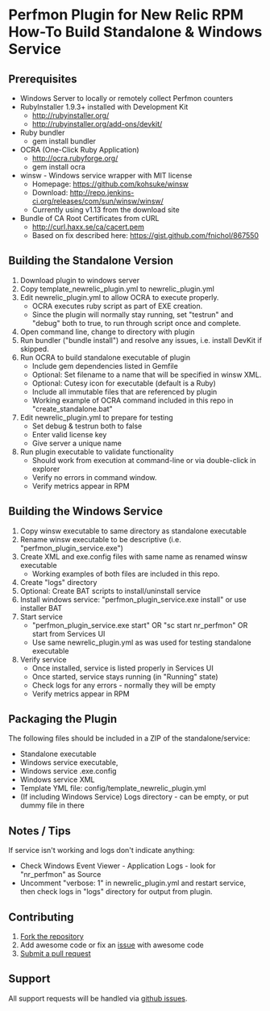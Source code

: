 Perfmon Plugin for New Relic RPM<br> How-To Build Standalone & Windows Service
=========================

Prerequisites
--------------------

* Windows Server to locally or remotely collect Perfmon counters
* RubyInstaller 1.9.3+ installed with Development Kit
	* http://rubyinstaller.org/
	* http://rubyinstaller.org/add-ons/devkit/
* Ruby bundler 
	* gem install bundler
* OCRA (One-Click Ruby Application) 
	* http://ocra.rubyforge.org/ 
	* gem install ocra
* winsw - Windows service wrapper with MIT license 
	* Homepage: https://github.com/kohsuke/winsw
	* Download: http://repo.jenkins-ci.org/releases/com/sun/winsw/winsw/
	* Currently using v1.13 from the download site
* Bundle of CA Root Certificates from cURL 
	* http://curl.haxx.se/ca/cacert.pem
	* Based on fix described here: https://gist.github.com/fnichol/867550
	
Building the Standalone Version
--------------------

1. Download plugin to windows server
2. Copy template_newrelic_plugin.yml to newrelic_plugin.yml
3. Edit newrelic_plugin.yml to allow OCRA to execute properly. 
	* OCRA executes ruby script as part of EXE creation.
	* Since the plugin will normally stay running, set "testrun" and "debug" both to true, to run through script once and complete.
4. Open command line, change to directory with plugin
5. Run bundler ("bundle install") and resolve any issues, i.e. install DevKit if skipped.
6. Run OCRA to build standalone executable of plugin
	* Include gem dependencies listed in Gemfile
	* Optional: Set filename to a name that will be specified in winsw XML.
	* Optional: Cutesy icon for executable (default is a Ruby)
	* Include all immutable files that are referenced by plugin
	* Working example of OCRA command included in this repo in "create_standalone.bat"
7. Edit newrelic_plugin.yml to prepare for testing
	* Set debug & testrun both to false
	* Enter valid license key
	* Give server a unique name
8. Run plugin executable to validate functionality
	* Should work from execution at command-line or via double-click in explorer
	* Verify no errors in command window.
	* Verify metrics appear in RPM
	
Building the Windows Service
--------------------

1. Copy winsw executable to same directory as standalone executable
2. Rename winsw executable to be descriptive (i.e. "perfmon_plugin_service.exe")
3. Create XML and exe.config files with same name as renamed winsw executable 
	* Working examples of both files are included in this repo.
4. Create "logs" directory
5. Optional: Create BAT scripts to install/uninstall service
6. Install windows service: "perfmon_plugin_service.exe install" or use installer BAT
7. Start service
	* "perfmon_plugin_service.exe start" OR "sc start nr_perfmon" OR start from Services UI
	* Use same newrelic_plugin.yml as was used for testing standalone executable
8. Verify service 
	* Once installed, service is listed properly in Services UI
	* Once started, service stays running (in "Running" state)
	* Check logs for any errors - normally they will be empty
	* Verify metrics appear in RPM

Packaging the Plugin
--------------------
The following files should be included in a ZIP of the standalone/service:

* Standalone executable
* Windows service executable,
* Windows service .exe.config 
* Windows service XML
* Template YML file: config/template_newrelic_plugin.yml
* (If including Windows Service) Logs directory - can be empty, or put dummy file in there
	
Notes / Tips
--------------------
If service isn't working and logs don't indicate anything:

* Check Windows Event Viewer - Application Logs - look for "nr_perfmon" as Source
* Uncomment "verbose: 1" in newrelic_plugin.yml and restart service, then check logs in "logs" directory for output from plugin.

Contributing
--------------------
1. [Fork the repository](https://help.github.com/articles/fork-a-repo)
2. Add awesome code or fix an [issue](https://github.com/nickfloyd/newrelic-perfmon-plugin/issues) with awesome code
3. [Submit a pull request](https://github.com/nickfloyd/newrelic-perfmon-plugin/pulls)

Support
--------------------

All support requests will be handled via [github issues](https://github.com/nickfloyd/newrelic-perfmon-plugin/issues).
